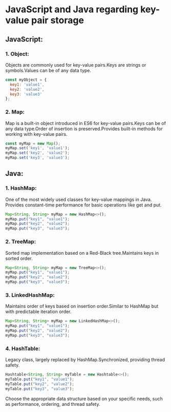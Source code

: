 # JavaScript and Java regarding key-value pair storage
## JavaScript:
### 1. Object:
Objects are commonly used for key-value pairs.Keys are strings or symbols.Values can be of any data type.
```js
const myObject = {
  key1: 'value1',
  key2: 'value2',
  key3: 'value3'
};
```

### 2. Map:
Map is a built-in object introduced in ES6 for key-value pairs.Keys can be of any data type.Order of insertion is preserved.Provides built-in methods for working with key-value pairs.
```js
const myMap = new Map();
myMap.set('key1', 'value1');
myMap.set('key2', 'value2');
myMap.set('key3', 'value3');
```
## Java:

### 1. HashMap:
One of the most widely used classes for key-value mappings in Java.
Provides constant-time performance for basic operations like get and put.
```js
Map<String, String> myMap = new HashMap<>();
myMap.put("key1", "value1");
myMap.put("key2", "value2");
myMap.put("key3", "value3");
```
### 2. TreeMap:
Sorted map implementation based on a Red-Black tree.Maintains keys in sorted order.
```js
Map<String, String> myMap = new TreeMap<>();
myMap.put("key1", "value1");
myMap.put("key2", "value2");
myMap.put("key3", "value3");
```
### 3. LinkedHashMap:
Maintains order of keys based on insertion order.Similar to HashMap but with predictable iteration order.
```js
Map<String, String> myMap = new LinkedHashMap<>();
myMap.put("key1", "value1");
myMap.put("key2", "value2");
myMap.put("key3", "value3");
```
### 4. HashTable:
Legacy class, largely replaced by HashMap.Synchronized, providing thread safety.
```js
Hashtable<String, String> myTable = new Hashtable<>();
myTable.put("key1", "value1");
myTable.put("key2", "value2");
myTable.put("key3", "value3");
```
Choose the appropriate data structure based on your specific needs, such as performance, ordering, and thread safety.
